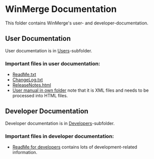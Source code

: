# WinMerge Documentation

This folder contains WinMerge's user- and developer-documentation.

## User Documentation

User documentation is in [Users](Users/README.md)-subfolder.

### Important files in user documentation:

 * [ReadMe.txt](Users/ReadMe.txt)
 * [ChangeLog.txt](Users/ChangeLog.txt)
 * [ReleaseNotes.html](Users/ReleaseNotes.html)
 * [User manual in own folder](Manual/) note that it is XML files and needs to be processed into HTML files.

## Developer Documentation

Developer documentation is in [Developers](Developers/README.md)-subfolder.

### Important files in developer documentation:

 * [ReadMe for developers](Developers/readme-developers.html) contains lots of development-related information.
